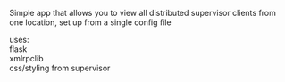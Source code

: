 Simple app that allows you to view all distributed supervisor clients from one location, set up from a single config file

uses:  
flask  
xmlrpclib  
css/styling from supervisor  

